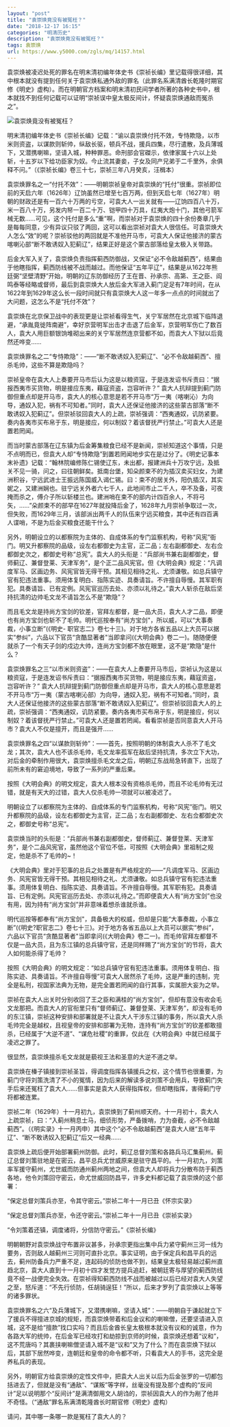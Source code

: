 ```yaml
---
layout: "post"
title: "袁崇焕竟没有被冤枉？"
date: "2018-12-17 16:15"
categories: "明清历史"
description: "袁崇焕竟没有被冤枉？"
tags: 袁崇焕
url: https://www.y5000.com/zgls/mq/14157.html
---
```






袁崇焕被凌迟处死的罪名在明末清初编年体史书《崇祯长编》里记载得很详细，其中根本就没有提到任何关于袁崇焕私通外敌的罪名（此罪名系满清酋长乾隆时期官修《明史》虚构）。而在明朝官方档案和明末清初民间学者所著的各种史书中，根本就找不到任何记载可以证明“崇祯误中皇太极反间计，怀疑袁崇焕通敌而冤杀之”。

![袁崇焕竟没有被冤枉？](/uploads/allimg/170220/6-1F22013252X91.JPG)

明末清初编年体史书《崇祯长编》记载：“谕以袁崇焕付托不效，专恃欺隐，以市米则资盗，以谋款则斩帅，纵敌长驱，顿兵不战，援兵四集，尽行遣散，及兵薄城下，又潜携喇嘛，坚请入城，种种罪恶。命刑部会官磔示，依律家属十六以上处斩，十五岁以下给功臣家为奴。今止流其妻妾，子女及同产兄弟于二千里外，余俱释不问。”（《崇祯长编》卷三十七，崇祯三年八月癸亥，汪楫本）

袁崇焕罪名之一“付托不效”：——明朝崇祯皇帝对袁崇焕的“托付”很重。崇祯即位前的天启六年（1626年）辽饷虽然已增至七百万两，但到天启七年（1627年）明朝的财政还是有一百六十万两的亏空，可袁大人一出关就有——辽饷四百八十万，米一百八十万，另发内帑一百二十万、铠甲四十万具，红夷大炮十门，其他弓箭军械无数……可见，这个托付是多么“重”啊，而崇祯对于袁崇焕的四十余份奏章几乎是每每同意，少有异议只驳了两回，这可以看出崇祯对袁大人很信任。可袁崇焕大人怎么“效”的呢？崇祯驳他的两回就是不准他开马市，可袁大人保证他接济的蒙古喀喇沁部“断不敢诱奴入犯蓟辽”，结果正好是这个蒙古部落给皇太极入关带路。

后金大军入关了，袁崇焕负责指挥蓟西防御战，又保证“必不令敌越蓟西”，结果由于他瞎指挥，蓟西防线被不战而越过。而他保证“五年平辽”，结果是从1622年熊廷弼“坚壁清野”开始，明朝的辽东防御经历了王在晋、孙承宗、高第、王之臣、阎鸣泰等经略或督师，最后到袁崇焕大人放后金大军进入蓟门足足有7年时间，在从1622年到1629年这么长一段时间就只有袁崇焕大人这一年多一点点的时间就出了大问题，这怎么不是“托付不效”？

袁崇焕在北京保卫战中的表现更是让崇祯看得生气，关宁军居然在北京城下临阵退避，“承胤竟徙阵南避”，幸好京营明军出击才击退了后金军，京营明军伤亡了数百人，袁大人用巨额银饷堆砌出来的关宁军居然连京营都不如，而袁大人下狱以后竟然还哗变……

袁崇焕罪名之二“专恃欺隐”：——“断不敢诱奴入犯蓟辽”、“必不令敌越蓟西”、擅杀毛帅，这些不算是欺隐吗？

崇祯皇帝在袁大人上奏要开马市后认为这是以粮资寇，于是连发诏书斥责曰：“据报西夷市买货物，明是接应东夷，藉寇资盗，岂容听许？”
袁大人抗辩提到蓟门防御但重点却是开马市，袁大人的核心意思是若不开马市“万一夷（喀喇沁）为向导，通奴入犯，祸有不可知者。”同时，袁大人还保证他接济的这些蒙古部落“断不敢诱奴入犯蓟辽”。但崇祯驳回袁大人的上疏，崇祯强调：“西夷通奴，讥防紧要。奏内各夷市买布帛于东，明是接应，何以制奴？着该督抚严行禁止。”可袁大人还是置若罔闻。

而当时蒙古部落在辽东镇为后金筹集粮食已经不是新闻，崇祯知道这个事情，只是不点明而已，但袁大人却“专恃欺隐”到置若罔闻地步实在是过分了。《明史记事本末补遗》记载：“翰林院编修陈仁锡使辽东，未出都，报建洲兵十万攻宁远，及抵关不见一骑，问之，曰往朝鲜矣。抵南台堡，知朵颜束不的为插汉卖买妇女，为建洲积谷，宁远武进士王振远陈国威入谒仁锡。曰：束不的居关外，阳仇插汉，其实妮之，又建洲娴也。驻宁远关外者六七千人，此地间市止二千人，卒不及备，可夜掩而杀之，傅介子所以斩楼兰也。建洲哨在束不的部内计四百余人，不将弓矢，……”朵颜束不的部早在1627年就投降后金了，1628年九月崇祯争取过一次，但失败，而1629年三月，该部派出两千人的队伍来宁远买粮食，其中还有四百满人谍哨，不是为后金买粮食还能干什么？

另外，明朝设立的以都察院为主体的、自成体系的专门监察机构，号称“风宪”衙门。明又升都察院的品级，设左右都御史为主官，正二品；左右副都御史、左右佥都御史次之，都御史号称“总宪”。袁大人的头衔是：“兵部尚书兼右副都御史，督师蓟辽、兼督登莱、天津军务”，是个正二品风宪官。但《大明会典》规定：“凡调度军马、区画边务、风宪官皆无得干预。其相见相待之礼、尤须谦敬。如总兵镇守官有犯违法重事。须用体复明白、指陈实迹、具奏请旨。不许擅自辱慢。其军职有犯。具奏请旨、已有定例。风宪官巡历去处、亦须以礼待之。”袁大人斩杀在敌后坚持抗清的边帅毛文龙不请旨怎么不是“欺隐”？

而且毛文龙是持尚方宝剑的钦差，官拜左都督，是一品大员，袁大人才二品，即便也有尚方宝剑也斩不了毛帅。明代巡按奉有“尚方宝剑"，所以威，可以“大事奏裁，小事立断”(《明史-
职官志二》卷七十三)。对于地方各省五品以上大员可以据实“参纠”，六品以下官员“贪酷显著者"当即拿问(《大明会典》卷二一)。随随便便就杀了一个有天子剑的戍边大帅，连尚方宝剑都不放在眼里，这不是“欺隐”是什么？

袁崇焕罪名之三“以市米则资盗”：——在袁大人上奏要开马市后，崇祯认为这是以粮资寇，于是连发诏书斥责曰：“据报西夷市买货物，明是接应东夷，藉寇资盗，岂容听许？”
袁大人抗辩提到蓟门防御但重点却是开马市，袁大人的核心意思是若不开马市“万一夷（蒙古喀喇沁部）为向导，通奴入犯，祸有不可知者。”同时，袁大人还保证他接济的这些蒙古部落“断不敢诱奴入犯蓟辽”。但崇祯驳回袁大人的上疏，崇祯强调：“西夷通奴，讥防紧要。奏内各夷市买布帛于东，明是接应，何以制奴？着该督抚严行禁止。”可袁大人还是置若罔闻。看看崇祯是否同意袁大人开马市？袁大人不仅是擅开，而且是强开……

袁崇焕罪名之四“以谋款则斩帅”：——首先，按照明朝的体制袁大人杀不了毛文龙；其次，袁大人也不该杀毛帅，毛文龙率孤军在敌后坚持抗清，多次立下大功，对后金的牵制作用很大，袁崇焕擅杀毛文龙之后，明朝辽东战局急转直下，出现了前所未有的窘迫境地，导致了一系列的严重后果。

按照《大明会典》的明文规定，袁大人根本没有资格杀毛帅，而且不论毛帅有无过错，就是有天大的过错，袁大人仅杀毛帅一项就可以被凌迟了。

明朝设立了以都察院为主体的、自成体系的专门监察机构，号称“风宪”衙门。明又升都察院的品级，设左右都御史为主官，正二品；左右副都御史、左右佥都御史次之，都御史号称“总宪”。

袁崇焕当时的头衔是：“兵部尚书兼右副都御史，督师蓟辽、兼督登莱、天津军务”，是个二品风宪官，虽然他这个官位不低，可按照《大明会典》里祖制之规定，他是杀不了毛帅的~！

《大明会典》里对于犯事的总兵之处置是有严格规定的——“凡调度军马、区画边务、风宪官皆无得干预。其相见相待之礼、尤须谦敬。如总兵镇守官有犯违法重事。须用体复明白、指陈实迹、具奏请旨。不许擅自辱慢。其军职有犯。具奏请旨、已有定例。风宪官巡历去处、亦须以礼待之。”而即便袁大人有“尚方宝剑”也没有用，因为持有“尚方宝剑”并非意味着想杀谁就杀谁。

明代巡按等都奉有“尚方宝剑"，具备极大的权威，但却是只能“大事奏裁，小事立断”(《明史?职官志二》卷七十三)。对于地方各省五品以上大员可以据实“参纠”，六品以下官员“贪酷显著者"当即拿问(《大明会典》卷二一)。而毛帅官拜左都督不仅是一品大员，且为东江镇的总兵镇守官，还是同样赐了“尚方宝剑”的节将，袁大人如何能杀得了毛帅？

按照《大明会典》的明文规定：“如总兵镇守官有犯违法重事。须用体复明白、指陈实迹、具奏请旨。不许擅自辱慢”可袁大人居然杀了毛帅，这是严重的违制，完全是私刑，视国家法典为无物，是完全置若罔闻的自行其事，实属胆大妄为之举。

崇祯在袁大人出关时分别收回了王之臣和满桂的“尚方宝剑”，但却有意没有收会毛文龙那把。而袁大人的官衔里只有“督师蓟辽、兼督登莱、天津军务”，却没有毛帅的东江镇，崇祯这种安排和部署就是不让袁大人干涉东江镇的事务，所以袁大人杀毛帅完全是越权，且视皇帝的安排和部署为无物，连持有“尚方宝剑”的钦差都敢擅杀，已经属于“大逆不道”、“谋危社稷”的重罪，仅此在《大明会典》中就已经属于凌迟之罪了。

很显然，袁崇焕擅杀毛文龙就是藐视王法和圣意的大逆不道之举。

袁崇焕在榛子镇接到崇祯圣旨，得调度指挥各镇援兵之权，这个情节也很重要，为蓟门守将刘策洗清了不小的冤情，因为后来的解读多说刘策不会用兵，导致蓟门失手后来还冤枉了袁大人……但事实是袁大人获得指挥权，但却瞎指挥，害得蓟门守将都被连累。

崇祯二年（1629年）十一月初九，袁崇焕到了蓟州顺天府。十一月初十，袁大人上疏崇祯，曰：“入蓟州稍息士马，细侦形势，严备拨哨，力为奋截，必不令敌越蓟西”。（《明实录》十一月丙申）其中这个“必不令敌越蓟西”是袁大人继“五年平辽”、“断不敢诱奴入犯蓟辽”后又一经典……

袁崇焕上疏后便开始部署蓟州防御。此时，蓟辽总督刘策和各路兵马汇集蓟州。蓟辽总督刘策驻地是在密云，昌平总兵尤世威原来是驻守昌平的。十一月初九，刘策率军援守蓟州，尤世威而防通州蓟州两地之间，但袁大人却将兵力分散布防于蓟西各地，他令刘策回守密云，命尤世威回防昌平，许多史料都记载了袁崇焕的这个部署：

“保定总督刘策兵亦至，令其守密云。”崇祯二年十一月已丑《怀宗实录》

“保定总督刘策兵亦至，令还守密云。”崇祯二年十一月已丑《崇祯实录》

“令刘策着还镇，调度诸将，分信防守密云。”《崇祯长编》

明朝朝野对袁崇焕战守布置非议甚多，孙承宗更指出集中兵力紧守蓟州三河一线为要务，否则敌人越蓟州三河则可直扑北京。事实证明，由于保定兵和昌平兵的远去，蓟州防备兵力严重不足，连起码的侦防也做不到，结果皇太极轻易越过蓟州直趋北京，袁大人直到十一月初十四才发觉方提兵追赶，被朝廷寄与厚望的蓟西防线竟不经一战便完全失效。在崇祯得知蓟西防线不战而被越过以后已经对袁大人失望之至，怒斥道：“不先行侦防，任胡骑逞狂！”所以，后来才罗列了袁崇焕以上等等的诸多罪状。

袁崇焕罪名之六“及兵薄城下，又潜携喇嘛，坚请入城”：——明朝自于谦起就立下了援兵不得擅进京城的规矩，而袁崇焕带着和后金议和的喇嘛僧，还要坚请进入京城，这不是给“擅款”找口实吗？而且后金酋长皇太极根本就没有议和的诚意，作为各路大军的统帅，在后金军已经攻打和劫掠到京师的时候，袁崇焕还想着“议和”，这不荒唐吗？其裹挟喇嘛僧坚请入城不是“议和”又为了什么？而在袁崇焕下狱以后，其部下居然哗变，连朝廷和皇帝的命令都不听，只看袁大人的手书，这完全是养私兵的表现。

另外，明朝官方给袁崇焕的定性文件中，把袁大人出关以后为后金张罗的一切都包括进去了，但就是没有“通敌”、“谋叛”等字样，丝毫没有提及那个虚构的“反间计”足以说明那个“反间计”是满清御用文人胡诌的，崇祯因袁大人的作为剐了他并不奇怪。（“通敌”罪名系满清乾隆酋长时期官修《明史》虚构）

请问，其中哪一条哪一款是冤枉了袁大人的？
